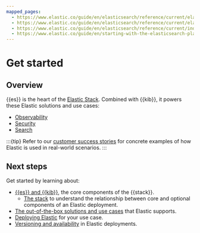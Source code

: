 ```yaml
---
mapped_pages:
  - https://www.elastic.co/guide/en/elasticsearch/reference/current/elasticsearch-intro-what-is-es.html
  - https://www.elastic.co/guide/en/elasticsearch/reference/current/elasticsearch-intro.html
  - https://www.elastic.co/guide/en/elasticsearch/reference/current/index.html
  - https://www.elastic.co/guide/en/starting-with-the-elasticsearch-platform-and-its-solutions/current/index.html
---
```

# Get started

## Overview

{{es}} is the heart of the [Elastic Stack](the-stack.md). Combined with {{kib}}, it powers these Elastic solutions and use cases:

* [Observability](/solutions/observability.md)
* [Security](/solutions/security.md)
* [Search](/solutions/search.md)

:::{tip}
Refer to our [customer success stories](https://www.elastic.co/customers/success-stories) for concrete examples of how Elastic is used in real-world scenarios.
:::

## Next steps

Get started by learning about:

- [{{es}} and {{kib}}](introduction.md), the core components of the {{stack}}.
  - [The stack](/get-started/the-stack.md) to understand the relationship between core and optional components of an Elastic deployment.
- [The out-of-the-box solutions and use cases](/solutions/index.md) that Elastic supports.
- [Deploying Elastic](./deployment-options.md) for your use case.
- [Versioning and availability](./versioning-availability.md) in Elastic deployments.